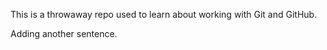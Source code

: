 This is a throwaway repo used to learn about working with Git and GitHub.









Adding another sentence.
